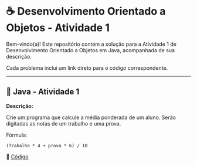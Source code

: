 # ☕ Desenvolvimento Orientado a Objetos - Atividade 1 

Bem-vindo(a)! Este repositório contém a solução para a Atividade 1 de Desenvolvimento Orientado a Objetos em Java, acompanhada de sua descrição.  

Cada problema inclui um link direto para o código correspondente. 

---

## 📄 Java - Atividade 1
  
**Descrição:**

Crie um programa que calcule a média
ponderada de um aluno. Serão digitadas as notas
de um trabalho e uma prova.

Fórmula:

```(Trabalho * 4 + prova * 6) / 10```

🔗 [Código](https://github.com/Miguel-Russo/Faculdade/tree/main/2%C2%B0%20Semestre%20-%202024_2/Desenvolvimento%20Orientado%20a%20Objetos/Atividade_1)
